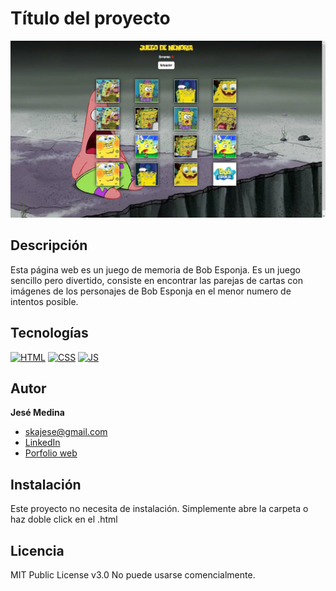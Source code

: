# Título del proyecto
![Imagen del proyecto](https://github.com/JeseMedina/Juego-Memoria-Bob-Esponja/blob/main/images/bob-esponja.jpg?raw=true)

## Descripción

Esta página web es un juego de memoria de Bob Esponja. Es un juego sencillo pero divertido, consiste en encontrar las parejas de cartas con imágenes de los personajes de Bob Esponja en el menor numero de intentos posible.

## Tecnologías
[![HTML](https://img.shields.io/badge/HTML5-E34F26?style=for-the-badge&logo=html5&logoColor=white)](https://es.wikipedia.org/wiki/HTML5)
[![CSS](https://img.shields.io/badge/CSS3-1572B6?style=for-the-badge&logo=css3&logoColor=white)](https://es.wikipedia.org/wiki/CSS)
[![JS](https://img.shields.io/badge/JavaScript-F7DF1E?style=for-the-badge&logo=javascript&logoColor=black)](https://es.wikipedia.org/wiki/JavaScript)

## Autor
**Jesé Medina**

* [skajese@gmail.com](skajese@gmail.com)
* [LinkedIn](https://www.linkedin.com/in/jesemedina/?original_referer=)
* [Porfolio web]()

## Instalación 
Este proyecto no necesita de instalación. Simplemente abre la carpeta o haz doble click en el .html

## Licencia
MIT Public License v3.0
No puede usarse comencialmente.
